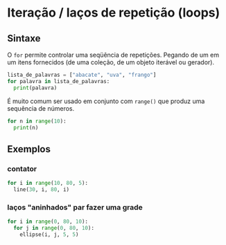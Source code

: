 # Iteração / laços de repetição (loops)

## Sintaxe

O `for` permite controlar uma seqüência de repetições. Pegando de um em um itens fornecidos (de uma coleção, de um objeto iterável ou gerador). 

```python   
lista_de_palavras = ["abacate", "uva", "frango"]
for palavra in lista_de_palavras:
  print(palavra)
```

É muito comum ser usado em conjunto com `range()` que produz uma sequência de números.

```python   
for n in range(10):
  print(n)
```

## Exemplos

### contator 
```python
for i in range(10, 80, 5):
  line(30, i, 80, i) 
```

### laços "aninhados" par fazer uma grade

```python
for i in range(0, 80, 10):
  for j in range(0, 80, 10): 
    ellipse(i, j, 5, 5) 
```

